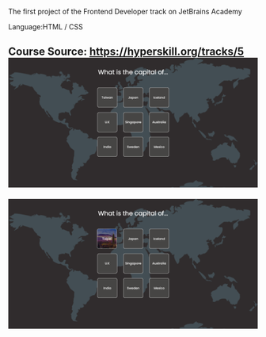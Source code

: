 The first project of the Frontend Developer track on JetBrains Academy

Language:HTML / CSS 

Course Source: https://hyperskill.org/tracks/5
![image](https://github.com/y6602016/Flashcards/blob/main/FireShot%20Capture%20030%20-%20Flashcards%20-%20localhost.png)
--------------------
![image](https://github.com/y6602016/Flashcards/blob/main/FireShot%20Capture%20045%20-%20Flashcards%20-%20localhost.png)
